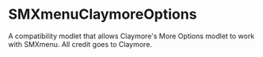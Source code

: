 # SMXmenuClaymoreOptions
A compatibility modlet that allows Claymore's More Options modlet to work with SMXmenu. All credit goes to Claymore.
